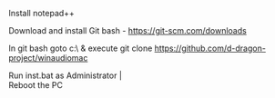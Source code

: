 Install notepad++  

Download and install Git bash - https://git-scm.com/downloads

In git bash goto c:\ & execute git clone https://github.com/d-dragon-project/winaudiomac

Run inst.bat as Administrator                                         |                                                      
Reboot the PC
